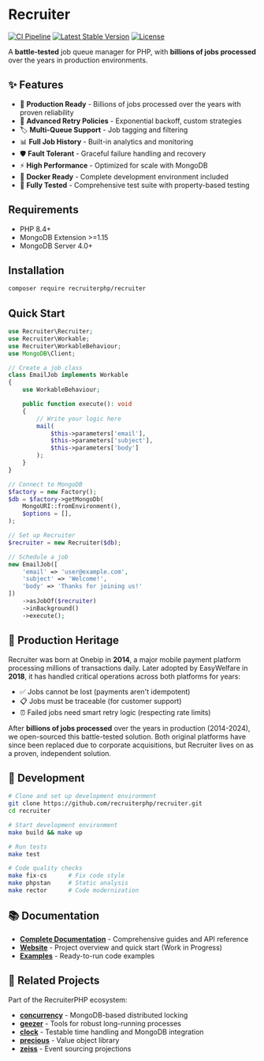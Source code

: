 # Recruiter
[![CI Pipeline](https://github.com/recruiterphp/recruiter/actions/workflows/ci.yml/badge.svg)](https://github.com/recruiterphp/recruiter/actions/workflows/ci.yml)
[![Latest Stable Version](https://poser.pugx.org/recruiterphp/recruiter/v/stable)](https://packagist.org/packages/recruiterphp/recruiter)
[![License](https://poser.pugx.org/recruiterphp/recruiter/license)](https://packagist.org/packages/recruiterphp/recruiter)

A **battle-tested** job queue manager for PHP, with **billions of jobs processed** over the years in production environments.

## ✨ Features

- 🚀 **Production Ready** - Billions of jobs processed over the years with proven reliability
- 🔄 **Advanced Retry Policies** - Exponential backoff, custom strategies
- 🏷️ **Multi-Queue Support** - Job tagging and filtering
- 📊 **Full Job History** - Built-in analytics and monitoring
- 🛡️ **Fault Tolerant** - Graceful failure handling and recovery
- ⚡ **High Performance** - Optimized for scale with MongoDB
- 🐳 **Docker Ready** - Complete development environment included
- 🧪 **Fully Tested** - Comprehensive test suite with property-based testing

## Requirements

- PHP 8.4+
- MongoDB Extension >=1.15
- MongoDB Server 4.0+

## Installation

```bash
composer require recruiterphp/recruiter
```

## Quick Start

```php
use Recruiter\Recruiter;
use Recruiter\Workable;
use Recruiter\WorkableBehaviour;
use MongoDB\Client;

// Create a job class
class EmailJob implements Workable
{
    use WorkableBehaviour;

    public function execute(): void
    {
        // Write your logic here
        mail(
            $this->parameters['email'],
            $this->parameters['subject'],
            $this->parameters['body']
        );
    }
}

// Connect to MongoDB
$factory = new Factory();
$db = $factory->getMongoDb(
    MongoURI::fromEnvironment(),
    $options = [],
);

// Set up Recruiter
$recruiter = new Recruiter($db);

// Schedule a job
new EmailJob([
    'email' => 'user@example.com',
    'subject' => 'Welcome!',
    'body' => 'Thanks for joining us!'
])
    ->asJobOf($recruiter)
    ->inBackground()
    ->execute();
```

## 🏢 Production Heritage

Recruiter was born at Onebip in **2014**, a major mobile payment platform processing millions of transactions daily. Later adopted by EasyWelfare in **2018**, it has handled critical operations across both platforms for years:

- ✅ Jobs cannot be lost (payments aren't idempotent)
- 📋 Jobs must be traceable (for customer support)
- ⏰ Failed jobs need smart retry logic (respecting rate limits)

After **billions of jobs processed** over the years in production (2014-2024), we open-sourced this battle-tested solution. Both original platforms have since been replaced due to corporate acquisitions, but Recruiter lives on as a proven, independent solution.

## 🚀 Development

```bash
# Clone and set up development environment
git clone https://github.com/recruiterphp/recruiter.git
cd recruiter

# Start development environment
make build && make up

# Run tests
make test

# Code quality checks
make fix-cs      # Fix code style
make phpstan     # Static analysis
make rector      # Code modernization
```

## 📚 Documentation

- **[Complete Documentation](https://recruiter.readthedocs.io/)** - Comprehensive guides and API reference
- **[Website](https://recruiterphp.org)** - Project overview and quick start (Work in Progress)
- **[Examples](./examples/)** - Ready-to-run code examples

## 🤝 Related Projects

Part of the RecruiterPHP ecosystem:
- **[concurrency](https://github.com/recruiterphp/concurrency)** - MongoDB-based distributed locking
- **[geezer](https://github.com/recruiterphp/geezer)** - Tools for robust long-running processes
- **[clock](https://github.com/recruiterphp/clock)** - Testable time handling and MongoDB integration
- **[precious](https://github.com/recruiterphp/precious)** - Value object library
- **[zeiss](https://github.com/recruiterphp/zeiss)** - Event sourcing projections
